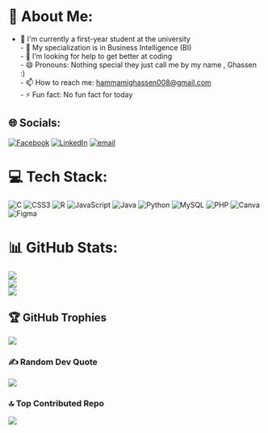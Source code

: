 # 💫 About Me:
- 🌱 I'm currently a first-year student at the university<br>- 🔭 My specialization is in Business Intelligence (BI)<br>- 🤔 I’m looking for help to get better at coding<br>- 😄 Pronouns: Nothing special they just call me by my name , Ghassen :)<br>- 📫 How to reach me: hammamighassen008@gmail.com<br>- ⚡ Fun fact: No fun fact for today


## 🌐 Socials:
[![Facebook](https://img.shields.io/badge/Facebook-%231877F2.svg?logo=Facebook&logoColor=white)](https://facebook.com/https://www.facebook.com/ghassen.hammami.3705) [![LinkedIn](https://img.shields.io/badge/LinkedIn-%230077B5.svg?logo=linkedin&logoColor=white)](https://linkedin.com/in/https://www.linkedin.com/in/ghassen-hammami-7188b6320/) [![email](https://img.shields.io/badge/Email-D14836?logo=gmail&logoColor=white)](mailto:hammamighassen008@gmail.com) 

# 💻 Tech Stack:
![C](https://img.shields.io/badge/c-%2300599C.svg?style=for-the-badge&logo=c&logoColor=white) ![CSS3](https://img.shields.io/badge/css3-%231572B6.svg?style=for-the-badge&logo=css3&logoColor=white) ![R](https://img.shields.io/badge/r-%23276DC3.svg?style=for-the-badge&logo=r&logoColor=white) ![JavaScript](https://img.shields.io/badge/javascript-%23323330.svg?style=for-the-badge&logo=javascript&logoColor=%23F7DF1E) ![Java](https://img.shields.io/badge/java-%23ED8B00.svg?style=for-the-badge&logo=openjdk&logoColor=white) ![Python](https://img.shields.io/badge/python-3670A0?style=for-the-badge&logo=python&logoColor=ffdd54) ![MySQL](https://img.shields.io/badge/mysql-4479A1.svg?style=for-the-badge&logo=mysql&logoColor=white) ![PHP](https://img.shields.io/badge/php-%23777BB4.svg?style=for-the-badge&logo=php&logoColor=white) ![Canva](https://img.shields.io/badge/Canva-%2300C4CC.svg?style=for-the-badge&logo=Canva&logoColor=white) ![Figma](https://img.shields.io/badge/figma-%23F24E1E.svg?style=for-the-badge&logo=figma&logoColor=white)
# 📊 GitHub Stats:
![](https://github-readme-stats.vercel.app/api?username=Hammami-Ghassen&theme=dark&hide_border=false&include_all_commits=true&count_private=true)<br/>
![](https://nirzak-streak-stats.vercel.app/?user=Hammami-Ghassen&theme=dark&hide_border=false)<br/>
![](https://github-readme-stats.vercel.app/api/top-langs/?username=Hammami-Ghassen&theme=dark&hide_border=false&include_all_commits=true&count_private=true&layout=compact)

## 🏆 GitHub Trophies
![](https://github-profile-trophy.vercel.app/?username=Hammami-Ghassen&theme=radical&no-frame=false&no-bg=true&margin-w=4)

### ✍️ Random Dev Quote
![](https://quotes-github-readme.vercel.app/api?type=horizontal&theme=dark)

### 🔝 Top Contributed Repo
![](https://github-contributor-stats.vercel.app/api?username=Hammami-Ghassen&limit=5&theme=dark&combine_all_yearly_contributions=true)

<!-- Proudly created with GPRM ( https://gprm.itsvg.in ) -->
